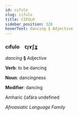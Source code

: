 ```yaml
---
id: cıfulo
slug: cıfulo
title: CIFULO
sidebar_position: 328
hoverText: dancing § Adjective
---
```


### cıfulo&emsp;<span kind="abugida">ꞇȷɤʃʓ</span>

*dancing* **§** Adjective

**Verb**: to be dancing

**Noun**: dancingness

**Modifier**: dancing

Amharic č̣əfära undefined

*Afroasiatic Language Family*